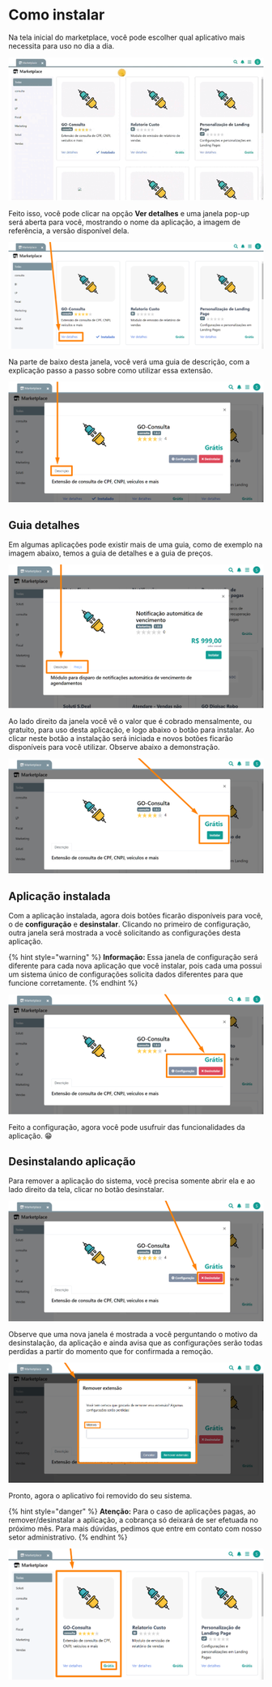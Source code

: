 # Como instalar

Na tela inicial do marketplace, você pode escolher qual aplicativo mais necessita para uso no dia a dia. 

![](/erp-v2/assets/marketplace/tela_marketplace_inicio.gif)

Feito isso, você pode clicar na opção **Ver detalhes** e uma janela pop-up será aberta para você, mostrando o nome da aplicação, a imagem de referência, a versão disponível dela.

![](/erp-v2/assets/marketplace/tela_marketplace_btn_detalhes.png)

Na parte de baixo desta janela, você verá uma guia de descrição, com a explicação passo a passo sobre como utilizar essa extensão.

![](/erp-v2/assets/marketplace/tela_marketplace_app_descricao.png)

## Guia detalhes

Em algumas aplicações pode existir mais de uma guia, como de exemplo na imagem abaixo, temos a guia de detalhes e a guia de preços.

![](/erp-v2/assets/marketplace/tela_marketplace_app_descricao_guias.png)

Ao lado direito da janela você vê o valor que é cobrado mensalmente, ou gratuito, para uso desta aplicação, e logo abaixo o botão para instalar. Ao clicar neste botão a instalação será iniciada e novos botões ficarão disponíveis para você utilizar. Observe abaixo a demonstração.

![](/erp-v2/assets/marketplace/tela_marketplace_app_valor.png)

## Aplicação instalada

Com a aplicação instalada, agora dois botões ficarão disponíveis para você, o de **configuração** e **desinstalar**. Clicando no primeiro de configuração, outra janela será mostrada a você solicitando as configurações desta aplicação.

{% hint style="warning" %}
**Informação:** Essa janela de configuração será diferente para cada nova aplicação que você instalar, pois cada uma possui um sistema único de configurações solicita dados diferentes para que funcione corretamente.
{% endhint %}

![](/erp-v2/assets/marketplace/tela_marketplace_app_instalado.png)

Feito a configuração, agora você pode usufruir das funcionalidades da aplicação. 😁

## Desinstalando aplicação

Para remover a aplicação do sistema, você precisa somente abrir ela e ao lado direito da tela, clicar no botão desinstalar.

![](/erp-v2/assets/marketplace/tela_marketplace_app_desinstalado.png)

Observe que uma nova janela é mostrada a você perguntando o motivo da desinstalação, da aplicação e ainda avisa que as configurações serão todas perdidas a partir do momento que for confirmada a remoção.

![](/erp-v2/assets/marketplace/tela_marketplace_app_desinstalado_msg.png)

Pronto, agora o aplicativo foi removido do seu sistema.

{% hint style="danger" %}
**Atenção:** Para o caso de aplicações pagas, ao remover/desinstalar a aplicação, a cobrança só deixará de ser efetuada no próximo mês. Para mais dúvidas, pedimos que entre em contato com nosso setor administrativo.
{% endhint %}

![](/erp-v2/assets/marketplace/tela_marketplace_app_visualizando.png)